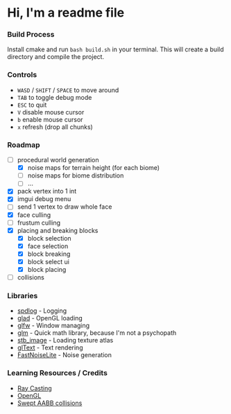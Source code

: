 # Hi, I'm a readme file

### Build Process
Install cmake and run ```bash build.sh``` in your terminal. 
This will create a build directory and compile the project.

### Controls
- `WASD` / `SHIFT` / `SPACE` to move around
- `TAB` to toggle debug mode
- `ESC` to quit
- `V` disable mouse cursor
- `b` enable mouse cursor
- `x` refresh (drop all chunks)

### Roadmap
- [ ] procedural world generation
  - [x] noise maps for terrain height (for each biome)
  - [ ] noise maps for biome distribution
  - [ ] ...
- [x] pack vertex into 1 int
- [x] imgui debug menu
- [ ] send 1 vertex to draw whole face
- [x] face culling 
- [ ] frustum culling
- [x] placing and breaking blocks
  - [x] block selection
  - [x] face selection
  - [x] block breaking
  - [x] block select ui
  - [x] block placing
- [ ] collisions

### Libraries
- [spdlog](https://github.com/gabime/spdlog) - Logging 
- [glad](https://github.com/Dav1dde/glad) - OpenGL loading
- [glfw](https://github.com/glfw/glfw) - Window managing
- [glm](https://github.com/g-truc/glm) - Quick math library, because I'm not a psychopath
- [stb_image](https://github.com/nothings/stb/blob/master/stb_image.h) - Loading texture atlas
- [glText](https://github.com/vallentin/glText) - Text rendering
- [FastNoiseLite](https://github.com/Auburn/FastNoiseLite) - Noise generation

### Learning Resources / Credits
- [Ray Casting](http://www.cse.yorku.ca/~amana/research/grid.pdf)
- [OpenGL](https://youtube.com/playlist?list=PLlrATfBNZ98foTJPJ_Ev03o2oq3-GGOS2&si=crdBuV5tGpnvQw_7)
- [Swept AABB collisions](https://www.gamedev.net/tutorials/programming/general-and-gameplay-programming/swept-aabb-collision-detection-and-response-r3084/)
